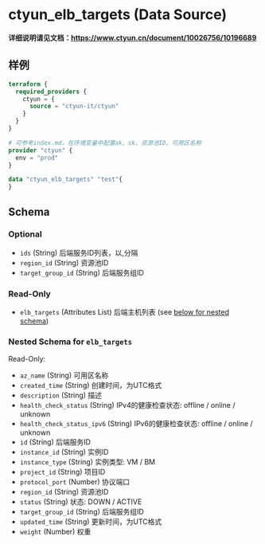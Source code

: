 # ctyun_elb_targets (Data Source)
**详细说明请见文档：https://www.ctyun.cn/document/10026756/10196689**



## 样例

```terraform
terraform {
  required_providers {
    ctyun = {
      source = "ctyun-it/ctyun"
    }
  }
}

# 可参考index.md，在环境变量中配置ak、sk、资源池ID、可用区名称
provider "ctyun" {
  env = "prod"
}

data "ctyun_elb_targets" "test"{
}
```

<!-- schema generated by tfplugindocs -->
## Schema

### Optional

- `ids` (String) 后端服务ID列表，以,分隔
- `region_id` (String) 资源池ID
- `target_group_id` (String) 后端服务组ID

### Read-Only

- `elb_targets` (Attributes List) 后端主机列表 (see [below for nested schema](#nestedatt--elb_targets))

<a id="nestedatt--elb_targets"></a>
### Nested Schema for `elb_targets`

Read-Only:

- `az_name` (String) 可用区名称
- `created_time` (String) 创建时间，为UTC格式
- `description` (String) 描述
- `health_check_status` (String) IPv4的健康检查状态: offline / online / unknown
- `health_check_status_ipv6` (String) IPv6的健康检查状态: offline / online / unknown
- `id` (String) 后端服务ID
- `instance_id` (String) 实例ID
- `instance_type` (String) 实例类型: VM / BM
- `project_id` (String) 项目ID
- `protocol_port` (Number) 协议端口
- `region_id` (String) 资源池ID
- `status` (String) 状态: DOWN / ACTIVE
- `target_group_id` (String) 后端服务组ID
- `updated_time` (String) 更新时间，为UTC格式
- `weight` (Number) 权重